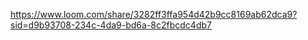 https://www.loom.com/share/3282ff3ffa954d42b9cc8169ab62dca9?sid=d9b93708-234c-4da9-bd6a-8c2fbcdc4db7
